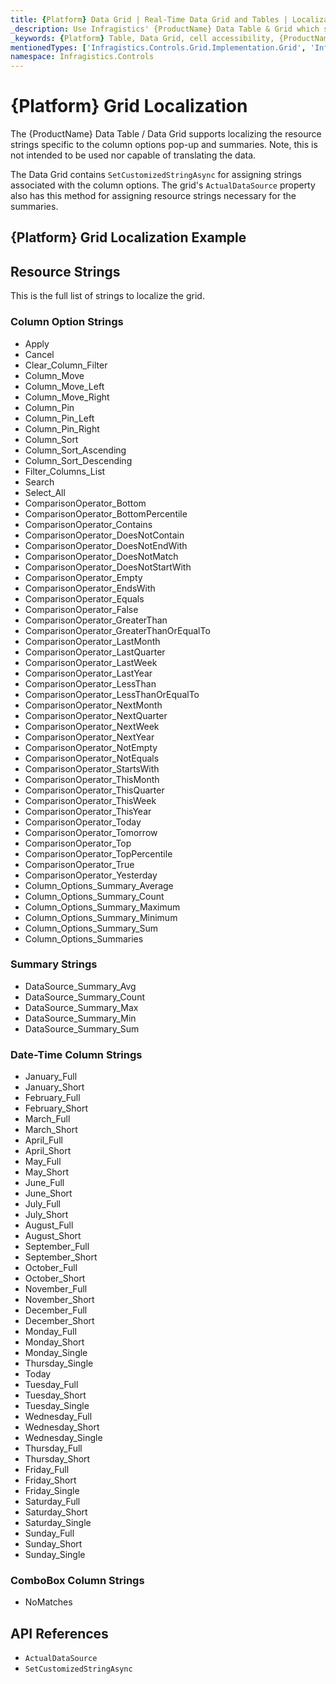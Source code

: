 ```yaml
---
title: {Platform} Data Grid | Real-Time Data Grid and Tables | Localization | Infragistics
_description: Use Infragistics' {ProductName} Data Table & Grid which supports localization. View {ProductName} table tutorials!
_keywords: {Platform} Table, Data Grid, cell accessibility, {ProductName}, Infragistics
mentionedTypes: ['Infragistics.Controls.Grid.Implementation.Grid', 'Infragistics.Controls.Grid.Implementation.Column']
namespace: Infragistics.Controls
---
```


# {Platform} Grid Localization

The {ProductName} Data Table / Data Grid supports localizing the resource strings specific to the column options pop-up and summaries. Note, this is not intended to be used nor capable of translating the data.

<!-- Blazor -->
The Data Grid contains `SetCustomizedStringAsync` for assigning strings associated with the column options. The grid's `ActualDataSource` property also has this method for assigning resource strings necessary for the summaries.
<!-- end: Blazor -->

## {Platform} Grid Localization Example

<code-view style="height: 600px"
    data-demos-base-url="{environment:dvDemosBaseUrl}"
    iframe-src="{environment:dvDemosBaseUrl}/grids/data-grid-localization"
    alt="{Platform} Grid Localization Example"
    github-src="grids/data-grid/localization">
</code-view>

<div class="divider--half"></div>

## Resource Strings

This is the full list of strings to localize the grid.

### Column Option Strings

- Apply
- Cancel
- Clear_Column_Filter
- Column_Move
- Column_Move_Left
- Column_Move_Right
- Column_Pin
- Column_Pin_Left
- Column_Pin_Right
- Column_Sort
- Column_Sort_Ascending
- Column_Sort_Descending
- Filter_Columns_List
- Search
- Select_All
- ComparisonOperator_Bottom
- ComparisonOperator_BottomPercentile
- ComparisonOperator_Contains
- ComparisonOperator_DoesNotContain
- ComparisonOperator_DoesNotEndWith
- ComparisonOperator_DoesNotMatch
- ComparisonOperator_DoesNotStartWith
- ComparisonOperator_Empty
- ComparisonOperator_EndsWith
- ComparisonOperator_Equals
- ComparisonOperator_False
- ComparisonOperator_GreaterThan
- ComparisonOperator_GreaterThanOrEqualTo
- ComparisonOperator_LastMonth
- ComparisonOperator_LastQuarter
- ComparisonOperator_LastWeek
- ComparisonOperator_LastYear
- ComparisonOperator_LessThan
- ComparisonOperator_LessThanOrEqualTo
- ComparisonOperator_NextMonth
- ComparisonOperator_NextQuarter
- ComparisonOperator_NextWeek
- ComparisonOperator_NextYear
- ComparisonOperator_NotEmpty
- ComparisonOperator_NotEquals
- ComparisonOperator_StartsWith
- ComparisonOperator_ThisMonth
- ComparisonOperator_ThisQuarter
- ComparisonOperator_ThisWeek
- ComparisonOperator_ThisYear
- ComparisonOperator_Today
- ComparisonOperator_Tomorrow
- ComparisonOperator_Top
- ComparisonOperator_TopPercentile
- ComparisonOperator_True
- ComparisonOperator_Yesterday
- Column_Options_Summary_Average
- Column_Options_Summary_Count
- Column_Options_Summary_Maximum
- Column_Options_Summary_Minimum
- Column_Options_Summary_Sum
- Column_Options_Summaries

### Summary Strings

- DataSource_Summary_Avg
- DataSource_Summary_Count
- DataSource_Summary_Max
- DataSource_Summary_Min
- DataSource_Summary_Sum

<!-- React, WebComponents -->
### Date-Time Column Strings

- January_Full
- January_Short
- February_Full
- February_Short
- March_Full
- March_Short
- April_Full
- April_Short
- May_Full
- May_Short
- June_Full
- June_Short
- July_Full
- July_Short
- August_Full
- August_Short
- September_Full
- September_Short
- October_Full
- October_Short
- November_Full
- November_Short
- December_Full
- December_Short
- Monday_Full
- Monday_Short
- Monday_Single
- Thursday_Single
- Today
- Tuesday_Full
- Tuesday_Short
- Tuesday_Single
- Wednesday_Full
- Wednesday_Short
- Wednesday_Single
- Thursday_Full
- Thursday_Short
- Friday_Full
- Friday_Short
- Friday_Single
- Saturday_Full
- Saturday_Short
- Saturday_Single
- Sunday_Full
- Sunday_Short
- Sunday_Single

### ComboBox Column Strings

- NoMatches
<!-- end: React, WebComponents -->

## API References

 - `ActualDataSource`
 - `SetCustomizedStringAsync`